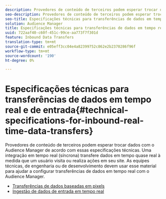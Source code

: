 ```yaml
---
description: Provedores de conteúdo de terceiros podem esperar trocar dados com o Audience Manager de acordo com essas especificações técnicas. Uma integração em tempo real (síncrona) transfere dados em tempo quase real à medida que um usuário visita ou realiza ações em seu site. As equipes técnicas, de engenharia ou de desenvolvimento devem usar esse material para ajudar a configurar transferências de dados em tempo real com o Audience Manager.
seo-description: Provedores de conteúdo de terceiros podem esperar trocar dados com o Audience Manager de acordo com essas especificações técnicas. Uma integração em tempo real (síncrona) transfere dados em tempo quase real à medida que um usuário visita ou realiza ações em seu site. As equipes técnicas, de engenharia ou de desenvolvimento devem usar esse material para ajudar a configurar transferências de dados em tempo real com o Audience Manager.
seo-title: Especificações técnicas para transferências de dados em tempo real e de entrada
solution: Audience Manager
title: Especificações técnicas para transferências de dados em tempo real e de entrada
uuid: 722aaf40-c60f-451c-99ce-aa773f7f301d
feature: Inbound Data Transfers
translation-type: tm+mt
source-git-commit: e05eff3cc04e4a82399752c862e2b2370286f96f
workflow-type: tm+mt
source-wordcount: '190'
ht-degree: 0%

---
```



# Especificações técnicas para transferências de dados em tempo real e de entrada{#technical-specifications-for-inbound-real-time-data-transfers}

Provedores de conteúdo de terceiros podem esperar trocar dados com o Audience Manager de acordo com essas especificações técnicas. Uma integração em tempo real (síncrona) transfere dados em tempo quase real à medida que um usuário visita ou realiza ações em seu site. As equipes técnicas, de engenharia ou de desenvolvimento devem usar esse material para ajudar a configurar transferências de dados em tempo real com o Audience Manager.

<!-- c_rt_realtime_intro.xml -->

* [Transferências de dados baseadas em pixels](/help/using/integration/sending-audience-data/real-time-data-integration/pixel-based-data-transfer.md)
* [Ingestão de dados de entrada em tempo real](/help/using/integration/sending-audience-data/real-time-data-integration/real-time-data-transfer.md)